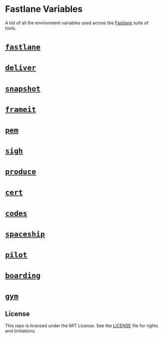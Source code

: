 # Fastlane Variables

A list of all the environment variables used across the [Fastlane](https://fastlane.tools) suite of tools.

# [`fastlane`](https://github.com/fastlane/fastlane)
# [`deliver`](https://github.com/fastlane/deliver)
# [`snapshot`](https://github.com/fastlane/snapshot)
# [`frameit`](https://github.com/fastlane/frameit)
# [`pem`](https://github.com/fastlane/pem)
# [`sigh`](https://github.com/fastlane/sigh)
# [`produce`](https://github.com/fastlane/produce)
# [`cert`](https://github.com/fastlane/cert)
# [`codes`](https://github.com/fastlane/codes)
# [`spaceship`](https://github.com/fastlane/spaceship)
# [`pilot`](https://github.com/fastlane/pilot)
# [`boarding`](https://github.com/fastlane/boarding)
# [`gym`](https://github.com/fastlane/gym)

## License

This repo is licensed under the MIT License. See the [LICENSE](LICENSE.md) file for rights and limitations.

